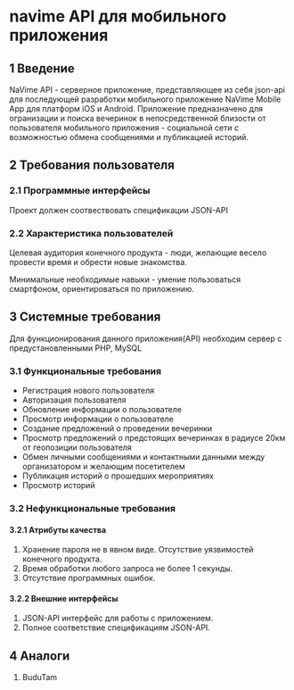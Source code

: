 # navime API для мобильного приложения
## 1 Введение
NaVime API - серверное приложение, представляющее из себя json-api для последующей разработки мобильного приложение NaVime Mobile App для платформ iOS и Android. Приложение предназначено для огранизации и поиска вечеринок в непосредственной близости от пользователя мобильного приложения - социальной сети с возможностью обмена сообщениями и публикацией историй.
## 2 Требования пользователя
### 2.1 Программные интерфейсы
Проект должен соотвествовать спецификации JSON-API
### 2.2 Характеристика пользователей
Целевая аудитория конечного продукта - люди, желающие весело провести время и обрести новые знакомства.

Минимальные необходимые навыки - умение пользоваться смартфоном, ориентироваться по приложению.
## 3 Системные требования
Для функционирования данного приложения(API) необходим сервер с предустановленными PHP, MySQL
### 3.1 Функциональные требования
* Регистрация нового пользователя
* Авторизация пользователя
* Обновление информации о пользователе
* Просмотр информации о пользователе
* Создание предложений о проведении вечеринки
* Просмотр предложений о предстоящих вечеринках в радиусе 20км от геопозиции пользователя
* Обмен личными сообщениями и контактными данными между организатором и желающим посетителем
* Публикация историй о прошедших мероприятиях
* Просмотр историй
### 3.2 Нефункциональные требования
#### 3.2.1 Атрибуты качества
1.	Хранение пароля не в явном виде. Отсутствие уязвимостей конечного продукта.
2.  Время обработки любого запроса не более 1 секунды.
3.  Отсутствие программных ошибок.
#### 3.2.2 Внешние интерфейсы
1.  JSON-API интерфейс для работы с приложением.
2.  Полное соответствие спецификациям JSON-API.
## 4 Аналоги
1.  BuduTam
